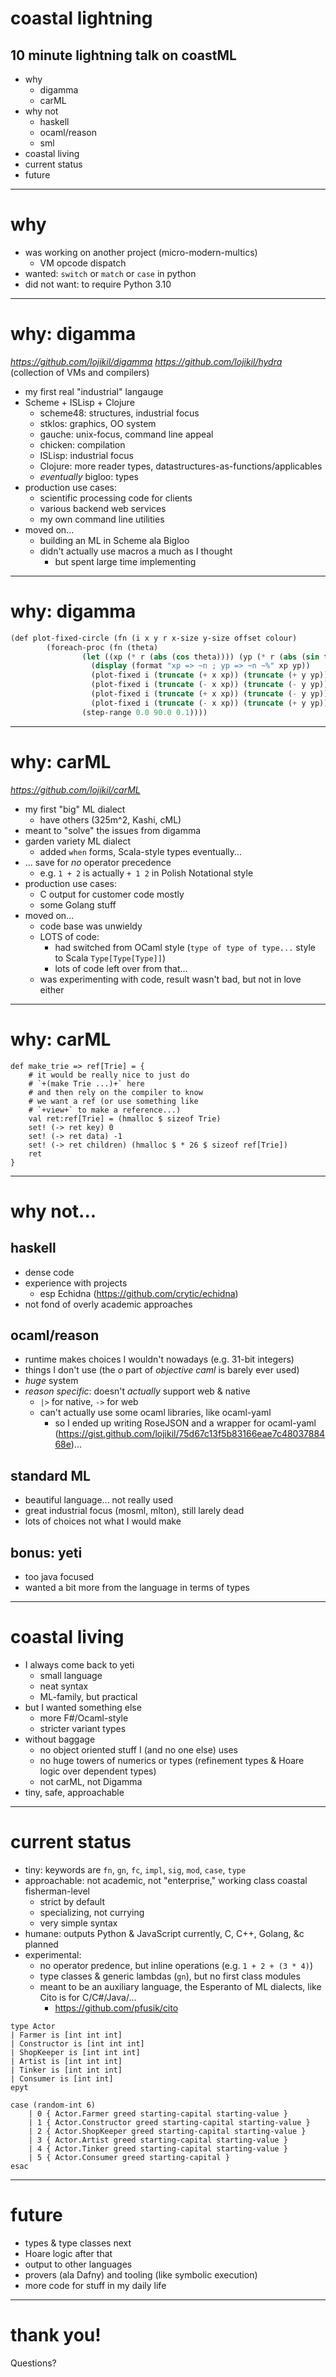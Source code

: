 # coastal lightning
## 10 minute lightning talk on coastML

- why
  - digamma
  - carML
- why not
  - haskell
  - ocaml/reason
  - sml
- coastal living
- current status
- future

---

# why

- was working on another project (micro-modern-multics)
  - VM opcode dispatch
- wanted: `switch` or `match` or `case` in python
- did not want: to require Python 3.10

---

# why: digamma

_https://github.com/lojikil/digamma_
_https://github.com/lojikil/hydra_ (collection of VMs and compilers)

- my first real "industrial" langauge
- Scheme + ISLisp + Clojure
  - scheme48: structures, industrial focus
  - stklos: graphics, OO system
  - gauche: unix-focus, command line appeal
  - chicken: compilation
  - ISLisp: industrial focus
  - Clojure: more reader types, datastructures-as-functions/applicables
  - _eventually_ bigloo: types
- production use cases:
  - scientific processing code for clients
  - various backend web services
  - my own command line utilities
- moved on...
  - building an ML in Scheme ala Bigloo
  - didn't actually use macros a much as I thought
    - but spent large time implementing
---

# why: digamma

```scheme
(def plot-fixed-circle (fn (i x y r x-size y-size offset colour)
        (foreach-proc (fn (theta)
                (let ((xp (* r (abs (cos theta)))) (yp (* r (abs (sin theta)))))
                  (display (format "xp => ~n ; yp => ~n ~%" xp yp))
                  (plot-fixed i (truncate (+ x xp)) (truncate (+ y yp)) x-size y-size offset colour)
                  (plot-fixed i (truncate (- x xp)) (truncate (- y yp)) x-size y-size offset colour)
                  (plot-fixed i (truncate (+ x xp)) (truncate (- y yp)) x-size y-size offset colour)
                  (plot-fixed i (truncate (- x xp)) (truncate (+ y yp)) x-size y-size offset colour)))
                (step-range 0.0 90.0 0.1))))
```
---

# why: carML

_https://github.com/lojikil/carML_

- my first "big" ML dialect
  - have others (325m^2, Kashi, cML)
- meant to "solve" the issues from digamma
- garden variety ML dialect
  - added `when` forms, Scala-style types eventually...
- ... save for *no* operator precedence
  - e.g. `1 + 2` is actually `+ 1 2` in Polish Notational style
- production use cases:
  - C output for customer code mostly
  - some Golang stuff
- moved on...
  - code base was unwieldy
  - LOTS of code:
    - had switched from OCaml style (`type of type of type...` style to Scala `Type[Type[Type]]`)
    - lots of code left over from that...
  - was experimenting with code, result wasn't bad, but not in love either
---

# why: carML

```
def make_trie => ref[Trie] = {
    # it would be really nice to just do
    # `+(make Trie ...)+` here
    # and then rely on the compiler to know
    # we want a ref (or use something like
    # `+view+` to make a reference...)
    val ret:ref[Trie] = (hmalloc $ sizeof Trie)
    set! (-> ret key) 0
    set! (-> ret data) -1
    set! (-> ret children) (hmalloc $ * 26 $ sizeof ref[Trie])
    ret
}
```

---

# why not...

## haskell

- dense code
- experience with projects
  - esp Echidna (https://github.com/crytic/echidna)
- not fond of overly academic approaches

## ocaml/reason

- runtime makes choices I wouldn't nowadays (e.g. 31-bit integers)
- things I don't use (the *o* part of _objective caml_ is barely ever used)
- *huge* system
- _reason specific_: doesn't _actually_ support web & native
  - `|>` for native, `->` for web
  - can't actually use some ocaml libraries, like ocaml-yaml
    - so I ended up writing RoseJSON and a wrapper for ocaml-yaml (https://gist.github.com/lojikil/75d67c13f5b83166eae7c4803788468e)...

## standard ML

- beautiful language... not really used
- great industrial focus (mosml, mlton), still larely dead
- lots of choices not what I would make

## bonus: yeti

- too java focused
- wanted a bit more from the language in terms of types

---

# coastal living

- I always come back to yeti
  - small language
  - neat syntax
  - ML-family, but practical
- but I wanted something else
  - more F#/Ocaml-style
  - stricter variant types
- without baggage
  - no object oriented stuff I (and no one else) uses
  - no huge towers of numerics or types (refinement types & Hoare logic over dependent types)
  - not carML, not Digamma
- tiny, safe, approachable

---

# current status

- tiny: keywords are `fn`, `gn`, `fc`, `impl`, `sig`, `mod`, `case`, `type`
- approachable: not academic, not "enterprise," working class coastal fisherman-level
  - strict by default
  - specializing, not currying
  - very simple syntax
- humane: outputs Python & JavaScript currently, C, C++, Golang, &c planned
- experimental:
  - no operator predence, but inline operations (e.g. `1 + 2 + (3 * 4)`)
  - type classes & generic lambdas (`gn`), but no first class modules
  - meant to be an auxiliary language, the Esperanto of ML dialects, like Cito is for C/C#/Java/...
    - https://github.com/pfusik/cito

```
type Actor
| Farmer is [int int int]
| Constructor is [int int int]
| ShopKeeper is [int int int]
| Artist is [int int int]
| Tinker is [int int int]
| Consumer is [int int]
epyt

case (random-int 6)
    | 0 { Actor.Farmer greed starting-capital starting-value }
    | 1 { Actor.Constructor greed starting-capital starting-value }
    | 2 { Actor.ShopKeeper greed starting-capital starting-value }
    | 3 { Actor.Artist greed starting-capital starting-value }
    | 4 { Actor.Tinker greed starting-capital starting-value }
    | 5 { Actor.Consumer greed starting-capital }
esac
```

---

# future

- types & type classes next
- Hoare logic after that
- output to other languages
- provers (ala Dafny) and tooling (like symbolic execution)
- more code for stuff in my daily life

---

# thank you!

Questions?
